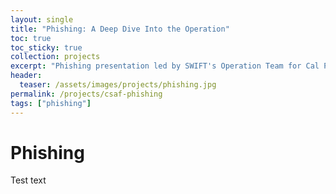 ```yaml
---
layout: single
title: "Phishing: A Deep Dive Into the Operation"
toc: true
toc_sticky: true
collection: projects
excerpt: "Phishing presentation led by SWIFT's Operation Team for Cal Poly Pomona's annual security conference, "Cyber Security Awareness Fair" (CSAF)"
header:
  teaser: /assets/images/projects/phishing.jpg
permalink: /projects/csaf-phishing
tags: ["phishing"]
---
```


# Phishing
Test text